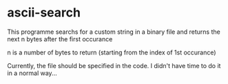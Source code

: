 # ascii-search
This programme searchs for a custom string in a binary file and returns the next n bytes after the first occurance

n is a number of bytes to return (starting from the index of 1st occurance)

Currently, the file should be specified in the code. I didn't have time to do it in a normal way... 
